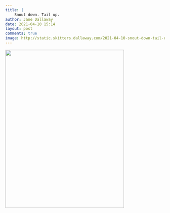 ```yaml
---
title: |
    Snout down. Tail up.
author: Jane Dallaway
date: 2021-04-10 15:14
layout: post
comments: true
image: http://static.skitters.dallaway.com/2021-04-10-snout-down-tail-up-fullsize-0.jpeg
---
```




<a href="http://static.skitters.dallaway.com/2021-04-10-snout-down-tail-up-fullsize-0.jpeg"><img src="http://static.skitters.dallaway.com/2021-04-10-snout-down-tail-up-thumb-0.jpeg" width="375" height="500"></a>

